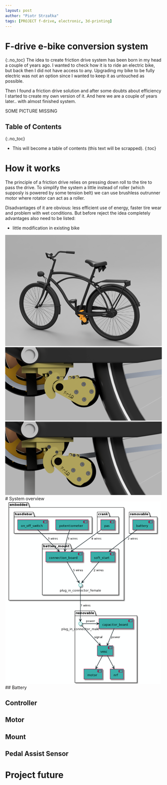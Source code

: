 ```yaml
---
layout: post
author: "Piotr Strzałka"
tags: [PROJECT f-drive, electronic, 3d-printing]
---
```

# F-drive e-bike conversion system
{:.no_toc}
The idea to create friction drive system has been born in my head a couple of years ago. I wanted to check how it is to ride an electric bike, but back then I did not have access to any. Upgrading my bike to be fully electric was not an option since I wanted to keep it as untouched as possible.

Then I found a friction drive solution and after some doubts about efficiency I started to create my own version of it. And here we are a couple of years later.. with almost finished system.

<span class="picture-missing"> SOME PICTURE MISSING </span>

## Table of Contents
{:.no_toc}
* This will become a table of contents (this text will be scrapped).
{:toc}

# How it works
The principle of a friction drive relies on pressing down roll to the tire to pass the drive. To simplify the system a little instead of roller (which supposly is powered by some tension  belt) we can use brushless outrunner motor where rotator can act as a roller.

Disadvantages of it are obvious: less efficient use of energy, faster tire wear and problem with wet conditions. But before reject the idea completely advantages also need to be listed: 
- little modification in existing bike

<img src="/assets/images/f-drive-whole.png" alt="f-drive-whole" class="center"/>

<img src="/assets/images/f-drive-connected.png" alt="f-drive-connected" class="center"/>

<img src="/assets/images/f-drive-disconnected.png" alt="f-drive-disconnected" class="center"/>
# System overview
<img src="/assets/uml/fdrive-system-view.png" alt="pas-signal-graph" style="width: 500px" class="center"/>
## Battery

## Controller

## Motor

## Mount

## Pedal Assist Sensor


# Project future
